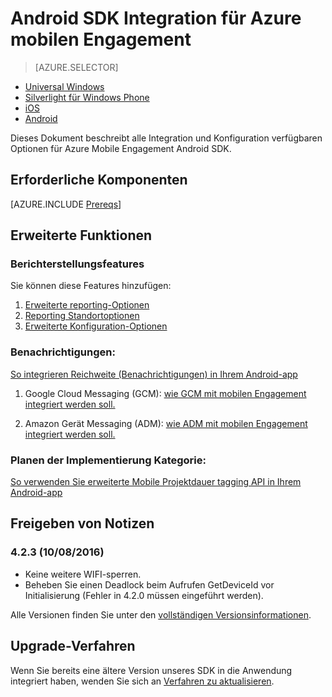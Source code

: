 <properties
    pageTitle="Android SDK Integration für Azure mobilen Engagement"
    description="Beschreibt, wie Azure Mobile Engagement SDK Android Apps integriert werden soll."
    services="mobile-engagement"
    documentationCenter="mobile"
    authors="piyushjo"
    manager="erikre"
    editor="" />

<tags
    ms.service="mobile-engagement"
    ms.workload="mobile"
    ms.tgt_pltfrm="mobile-android"
    ms.devlang="Java"
    ms.topic="article"
    ms.date="08/12/2016"
    ms.author="piyushjo;ricksal" />

# <a name="android-sdk-integration-for-azure-mobile-engagement"></a>Android SDK Integration für Azure mobilen Engagement

> [AZURE.SELECTOR]
- [Universal Windows](mobile-engagement-windows-store-sdk-overview.md)
- [Silverlight für Windows Phone](mobile-engagement-windows-phone-sdk-overview.md)
- [iOS](mobile-engagement-ios-sdk-overview.md)
- [Android](mobile-engagement-android-sdk-overview.md)

Dieses Dokument beschreibt alle Integration und Konfiguration verfügbaren Optionen für Azure Mobile Engagement Android SDK.

## <a name="prerequisites"></a>Erforderliche Komponenten

[AZURE.INCLUDE [Prereqs](../../includes/mobile-engagement-android-prereqs.md)]

## <a name="advanced-features"></a>Erweiterte Funktionen

### <a name="reporting-features"></a>Berichterstellungsfeatures

Sie können diese Features hinzufügen:

1. [Erweiterte reporting-Optionen](mobile-engagement-android-advanced-reporting.md)
2. [Reporting Standortoptionen](mobile-engagement-android-location-reporting.md)
3. [Erweiterte Konfiguration-Optionen](mobile-engagement-android-advanced-configuration.md)

### <a name="notifications"></a>Benachrichtigungen:
[So integrieren Reichweite (Benachrichtigungen) in Ihrem Android-app](mobile-engagement-android-integrate-engagement-reach.md)

1. Google Cloud Messaging (GCM): [wie GCM mit mobilen Engagement integriert werden soll.](mobile-engagement-android-gcm-integrate.md)

2. Amazon Gerät Messaging (ADM): [wie ADM mit mobilen Engagement integriert werden soll.](mobile-engagement-android-adm-integrate.md)

### <a name="tag-plan-implementation"></a>Planen der Implementierung Kategorie:
[So verwenden Sie erweiterte Mobile Projektdauer tagging API in Ihrem Android-app](mobile-engagement-android-use-engagement-api.md)

## <a name="release-notes"></a>Freigeben von Notizen

### <a name="423-08102016"></a>4.2.3 (10/08/2016)

 - Keine weitere WIFI-sperren.
 - Beheben Sie einen Deadlock beim Aufrufen GetDeviceId vor Initialisierung (Fehler in 4.2.0 müssen eingeführt werden).

Alle Versionen finden Sie unter den [vollständigen Versionsinformationen](mobile-engagement-android-release-notes.md).

## <a name="upgrade-procedures"></a>Upgrade-Verfahren

Wenn Sie bereits eine ältere Version unseres SDK in die Anwendung integriert haben, wenden Sie sich an [Verfahren zu aktualisieren](mobile-engagement-android-upgrade-procedure.md).
